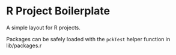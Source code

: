 R Project Boilerplate
=============

A simple layout for R projects. 

Packages can be safely loaded with the `pckTest` helper function in lib/packages.r

